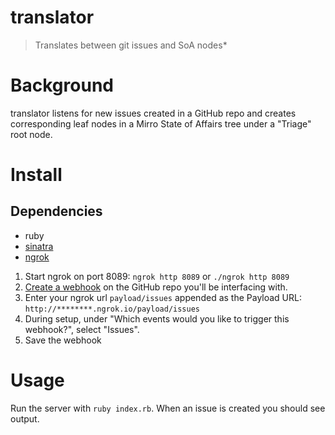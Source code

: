 # translator
> Translates between git issues and SoA nodes*

# Background
translator listens for new issues created in a GitHub repo and creates corresponding leaf nodes in a Mirro State of Affairs tree under a "Triage" root node.

# Install

## Dependencies
* ruby
* [sinatra](http://sinatrarb.com/)
* [ngrok](https://ngrok.com/)

1. Start ngrok on port 8089: `ngrok http 8089` or `./ngrok http 8089`
2. [Create a webhook](https://developer.github.com/webhooks/creating/) on the GitHub repo you'll be interfacing with.
3. Enter your ngrok url `payload/issues` appended as the Payload URL: `http://********.ngrok.io/payload/issues`
4. During setup, under "Which events would you like to trigger this webhook?", select "Issues".
5. Save the webhook

# Usage
Run the server with `ruby index.rb`. When an issue is created you should see output.
